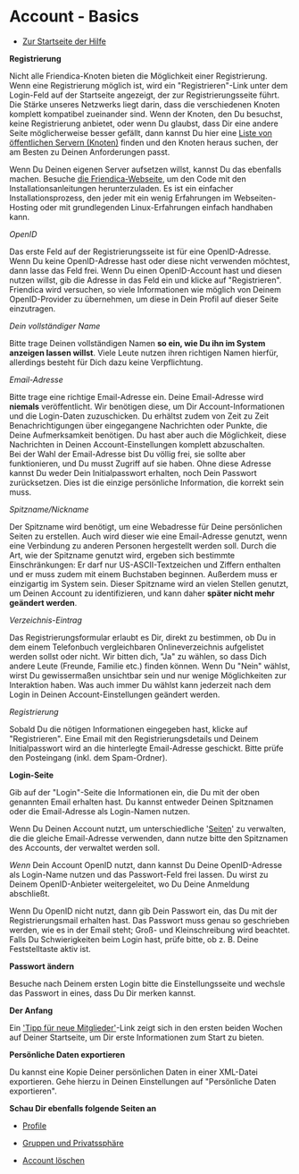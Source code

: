 Account - Basics
==============

* [Zur Startseite der Hilfe](help)


**Registrierung**

Nicht alle Friendica-Knoten bieten die Möglichkeit einer Registrierung. Wenn eine Registrierung möglich ist, wird ein "Registrieren"-Link unter dem Login-Feld auf der Startseite angezeigt, der zur Registrierungsseite führt. Die Stärke unseres Netzwerks liegt darin, dass die verschiedenen Knoten komplett kompatibel zueinander sind. 
Wenn der Knoten, den Du besuchst, keine Registrierung anbietet, oder wenn Du glaubst, dass Dir eine andere Seite möglicherweise besser gefällt, dann kannst Du hier eine <a href="http://dir.friendica.com/siteinfo">Liste von öffentlichen Servern (Knoten)</a> finden und den Knoten heraus suchen, der am Besten zu Deinen Anforderungen passt. 

Wenn Du Deinen eigenen Server aufsetzen willst, kannst Du das ebenfalls machen. Besuche <a href="http://friendica.com/download">die Friendica-Webseite</a>, um den Code mit den Installationsanleitungen herunterzuladen. Es ist ein einfacher Installationsprozess, den jeder mit ein wenig Erfahrungen im Webseiten-Hosting oder mit grundlegenden Linux-Erfahrungen einfach handhaben kann.


*OpenID*

Das erste Feld auf der Registrierungsseite ist für eine OpenID-Adresse. Wenn Du keine OpenID-Adresse hast oder diese nicht verwenden möchtest, dann lasse das Feld frei. Wenn Du einen OpenID-Account hast und diesen nutzen willst, gib die Adresse in das Feld ein und klicke auf "Registrieren". Friendica wird versuchen, so viele Informationen wie möglich von Deinem OpenID-Provider zu übernehmen, um diese in Dein Profil auf dieser Seite einzutragen. 


*Dein vollständiger Name*

Bitte trage Deinen vollständigen Namen **so ein, wie Du ihn im System anzeigen lassen willst**. Viele Leute nutzen ihren richtigen Namen hierfür, allerdings besteht für Dich dazu keine Verpflichtung.


*Email-Adresse*

Bitte trage eine richtige Email-Adresse ein. Deine Email-Adresse wird **niemals** veröffentlicht. Wir benötigen diese, um Dir Account-Informationen und die Login-Daten zuzuschicken. Du erhältst zudem von Zeit zu Zeit Benachrichtigungen über eingegangene Nachrichten oder Punkte, die Deine Aufmerksamkeit benötigen. Du hast aber auch die Möglichkeit, diese Nachrichten in Deinen Account-Einstellungen komplett abzuschalten.<br> 
Bei der Wahl der Email-Adresse bist Du völlig frei, sie sollte aber funktionieren, und Du musst Zugriff auf sie haben. Ohne diese Adresse kannst Du weder Dein Initialpasswort erhalten, noch Dein Passwort zurücksetzen. Dies ist die einzige persönliche Information, die korrekt sein muss.
 

*Spitzname/Nickname*

Der Spitzname wird benötigt, um eine Webadresse für Deine persönlichen Seiten zu erstellen. Auch wird dieser wie eine Email-Adresse genutzt, wenn eine Verbindung zu anderen Personen hergestellt werden soll. Durch die Art, wie der Spitzname genutzt wird, ergeben sich bestimmte Einschränkungen: Er darf nur US-ASCII-Textzeichen und Ziffern enthalten und er muss zudem mit einem Buchstaben beginnen. Außerdem muss er einzigartig im System sein. Dieser Spitzname wird an vielen Stellen genutzt, um Deinen Account zu identifizieren, und kann daher **später nicht mehr geändert werden**.


*Verzeichnis-Eintrag*

Das Registrierungsformular erlaubt es Dir, direkt zu bestimmen, ob Du in dem einem Telefonbuch vergleichbaren Onlineverzeichnis aufgelistet werden sollst oder nicht. Wir bitten dich, "Ja" zu wählen, so dass Dich andere Leute (Freunde, Familie etc.) finden können. Wenn Du "Nein" wählst, wirst Du gewissermaßen unsichtbar sein und nur wenige Möglichkeiten zur Interaktion haben. Was auch immer Du wählst kann jederzeit nach dem Login in Deinen Account-Einstellungen geändert werden.


*Registrierung*

Sobald Du die nötigen Informationen eingegeben hast, klicke auf "Registrieren". Eine Email mit den Registrierungsdetails und Deinem Initialpasswort wird an die hinterlegte Email-Adresse geschickt. Bitte prüfe den Posteingang (inkl. dem Spam-Ordner).


**Login-Seite**

Gib auf der "Login"-Seite die Informationen ein, die Du mit der oben genannten Email erhalten hast. Du kannst entweder Deinen Spitznamen oder die Email-Adresse als Login-Namen nutzen.

Wenn Du Deinen Account nutzt, um unterschiedliche '[Seiten](help/Pages)' zu verwalten, die die gleiche Email-Adresse verwenden, dann nutze bitte den Spitznamen des Accounts, der verwaltet werden soll.

*Wenn* Dein Account OpenID nutzt, dann kannst Du Deine OpenID-Adresse als Login-Name nutzen und das Passwort-Feld frei lassen. Du wirst zu Deinem OpenID-Anbieter weitergeleitet, wo Du Deine Anmeldung abschließt. 

Wenn Du OpenID nicht nutzt, dann gib Dein Passwort ein, das Du mit der Registrierungsmail erhalten hast. Das Passwort muss genau so geschrieben werden, wie es in der Email steht; Groß- und Kleinschreibung wird beachtet. Falls Du Schwierigkeiten beim Login hast, prüfe bitte, ob z. B. Deine Feststelltaste aktiv ist.


**Passwort ändern**

Besuche nach Deinem ersten Login bitte die Einstellungsseite und wechsle das Passwort in eines, dass Du Dir merken kannst. 


**Der Anfang**

Ein ['Tipp für neue Mitglieder'](newmember)-Link zeigt sich in den ersten beiden Wochen auf Deiner Startseite, um Dir erste Informationen zum Start zu bieten.


**Persönliche Daten exportieren**

Du kannst eine Kopie Deiner persönlichen Daten in einer XML-Datei exportieren. Gehe hierzu in Deinen Einstellungen auf "Persönliche Daten exportieren".


**Schau Dir ebenfalls folgende Seiten an**

* [Profile](help/Profiles)

* [Gruppen und Privatssphäre](help/Groups-and-Privacy)

* [Account löschen](help/Remove-Account)

